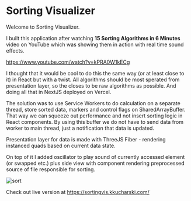 # Sorting Visualizer

Welcome to Sorting Visualizer.

I built this application after watching **15 Sorting Algorithms in 6 Minutes** video on YouTube which
was showing them in action with real time sound effects.

https://www.youtube.com/watch?v=kPRA0W1kECg

I thought that it would be cool to do this the same
way (or at least close to it) in React but with a twist. All algorithms should be most sperated from presentation layer, so the closes to be raw
algorithms as possible. And doing all that in NextJS deployed on Vercel.

The solution was to use Service Workers to do calculation on a separate thread, store sorted data, markers
and control flags on SharedArrayBuffer. That way we can squeeze out performance and not insert sorting logic in
React components. By using this buffer we do not have to send data from worker to main thread, just a notification that data is updated.

Presentation layer for data is made with ThreeJS Fiber - rendering instanced quads based on current data state.

On top of it I added oscillator to play sound of currently accessed element (or swapped etc.)
plus side view with component rendering preprocessed source of file responsible for sorting.

![sort](https://github.com/kkuchar2/sorting-visualizer/assets/23500051/61bc8a67-5fbb-4ecd-9d69-4c430d88ff32)

Check out live version at https://sortingvis.kkucharski.com/
